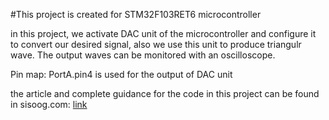 #This project is created for STM32F103RET6 microcontroller

in this project, we activate DAC unit of the microcontroller and configure it to convert our desired signal, also we use this unit to produce triangulr wave. The output waves can be monitored with an oscilloscope.

Pin map:
PortA.pin4 is used for the output of DAC unit

the article and complete guidance for the code in this project can be found in sisoog.com: [link](https://sisoog.com/2021/03/%d8%a2%d9%85%d9%88%d8%b2%d8%b4-stm32-%d8%a8%d8%a7-%d8%aa%d9%88%d8%a7%d8%a8%d8%b9-ll-%d9%82%d8%b3%d9%85%d8%aa-%db%8c%d8%a7%d8%b2%d8%af%d9%87%d9%85-%d9%85%d8%a8%d8%af%d9%84-%d8%af%db%8c%d8%ac%db%8c/)

